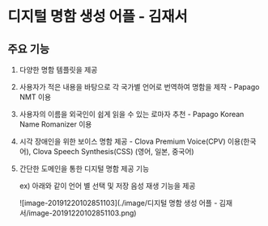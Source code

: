 # 디지털 명함 생성 어플 - 김재서

## 주요 기능

1. 다양한 명함 템플릿을 제공

2. 사용자가 적은 내용을 바탕으로 각 국가별 언어로 번역하여 명함을 제작 - Papago NMT 이용

3. 사용자의 이름을 외국인이 쉽게 읽을 수 있는 로마자 추천 - Papago Korean Name Romanizer 이용

4. 시각 장애인을 위한 보이스 명함 제공 - Clova Premium Voice(CPV) 이용(한국어), Clova Speech Synthesis(CSS) (영어, 일본, 중국어)

5. 간단한 도메인을 통한 디지털 명함 제공 기능

   ex) 아래와 같이 언어 별 선택 및 저장 음성 재생 기능을 제공

   ![image-20191220102851103](./image/디지털 명함 생성 어플 - 김재서/image-20191220102851103.png)
